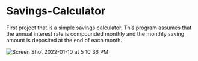 # Savings-Calculator
First project that is a simple savings calculator. This program assumes that the annual interest rate is compounded monthly and the monthly saving amount is deposited at the end of each month.

![Screen Shot 2022-01-10 at 5 10 36 PM](https://user-images.githubusercontent.com/97472796/148863711-cff7ce96-cdbc-4689-b6ca-84c461bb74f8.png)
